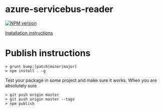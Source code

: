 # azure-servicebus-reader

[![NPM version](https://badge.fury.io/js/azure-servicebus-reader.png)](http://badge.fury.io/js/azure-servicebus-reader)

[Installation instructions](https://github.com/Parsimotion/azure-servicebus-reader/wiki/Installation-Instructions)

# Publish instructions

``` Console
> grunt bump:[patch|minor|major]
> npm install . -g 
```
Test your package in some project and make sure it works.
When you are absolutely sure

``` Console
> git push origin master
> git push origin master --tags
> npm publish
```
